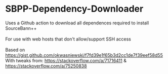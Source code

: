 # SBPP-Dependency-Downloader
Uses a Github action to download all dependences required to install SourceBann++<br>
<br>
For use with web hosts that don't allow/support SSH access<br>
<br>
Based on https://gist.github.com/okwasniewski/f7fd39e1f65b3d2cc1de7f39eef58d55 
<br>
With tweaks from: https://stackoverflow.com/a/71716411 & https://stackoverflow.com/a/75250838
